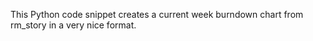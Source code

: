 This Python code snippet creates a current week burndown chart from rm_story in a very nice format.

